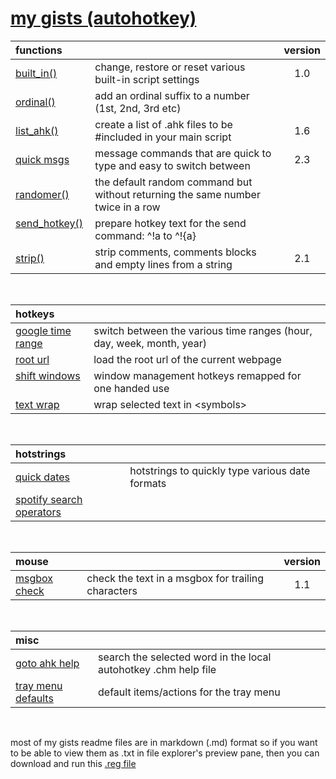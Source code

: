 # [my gists (autohotkey)](https://gist.github.com/davebrny/c500eeccbda8ecf8e983a7a4ad3dff7f)

| functions | &nbsp; | version |  
|:----------|:-------|:-------:|  
| [built_in()](https://gist.github.com/davebrny/02167ebb09cedfb922f875917c23b26b) &nbsp; | change, restore or reset various built-in script settings  | 1.0 |  
| [ordinal()](https://gist.github.com/davebrny/a51dcb71f2ef652464bc863ea64aa5cc) &nbsp; | add an ordinal suffix to a number (1st, 2nd, 3rd etc)  
| [list_ahk()](https://gist.github.com/davebrny/55de3ab40499e33e40324ac6a96b70c0) &nbsp; | create a list of .ahk files to be #included in your main script  | 1.6 |  
| [quick msgs](https://gist.github.com/davebrny/c8fc4dd7af299afe5ec8883faa28784a) &nbsp; | message commands that are quick to type and easy to switch between  | 2.3 |  
| [randomer()](https://gist.github.com/davebrny/564328c8cfd9f85987ed9d4d0578d423) &nbsp; | the default random command but without returning the same number twice in a row  
| [send_hotkey()](https://gist.github.com/davebrny/ce25602584c77a50959334ce8ec2e989) &nbsp; | prepare hotkey text for the send command: ^!a to ^!{a}  
| [strip()](https://gist.github.com/davebrny/13b4ab574fd125d732749b406c4351d5) &nbsp; | strip comments, comments blocks and empty lines from a string  | 2.1 |  


&nbsp;



| hotkeys   | &nbsp; |  
|:----------|:-------|  
| [google time range](https://gist.github.com/davebrny/101683d4b0277c9d4dd0b13ba82a4bba)     | switch between the various time ranges (hour, day, week, month, year)    
| [root url](https://gist.github.com/davebrny/964e124eb1655675a657755215a77906)     | load the root url of the current webpage  
| [shift windows](https://gist.github.com/davebrny/e617d196502fa4d4fc4806edaef1a50a) &nbsp; | window management hotkeys remapped for one handed use  
| [text wrap](https://gist.github.com/davebrny/088c48d6678617876b34f53571e92ee6) &nbsp; | wrap selected text in \<symbols\>  


&nbsp;



| hotstrings | &nbsp; |  
|:-----------|:-------|  
| [quick dates](https://gist.github.com/davebrny/5155f65b53e50f4ddf615cd464c092a9)  | hotstrings to quickly type various date formats  
| [spotify search operators](https://gist.github.com/davebrny/21b9f8147c82e66c913226ec6a8bc229) |  

&nbsp;



| mouse      | &nbsp; | version |  
|:-----------|:-------|:-------:|  
| [msgbox check](https://gist.github.com/davebrny/ab814d0427a67237008dd7888cc464bd) | check the text in a msgbox for trailing characters  | 1.1 |  

&nbsp;



| misc       | &nbsp; |  
|:-----------|:-------|  
| [goto ahk help](https://gist.github.com/davebrny/3ac1f359d3d033cfe3e072446cb3c401)   | search the selected word in the local autohotkey .chm help file  
| [tray menu defaults](https://gist.github.com/davebrny/63d8120c9f31c0505cfed1cfa9a6e68e) | default items/actions for the tray menu  

&nbsp;

most of my gists readme files are in markdown (.md) format so if you want to be able to view them as .txt in file explorer's preview pane, then you can download and run this [.reg file](https://gist.github.com/davebrny/97ecb29ac5808799e9cb233be24a2c88#file-md-file-explorer-preview-reg)
